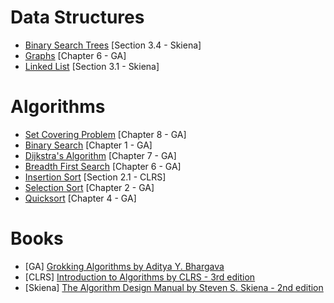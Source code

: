# Data Structures
- [Binary Search Trees](/DataStructures/binary_search_trees.cpp) [Section 3.4 - Skiena]
- [Graphs](/DataStructures/implement_graph.py) [Chapter 6 - GA]
- [Linked List](/DataStructures/linked_list.cpp) [Section 3.1 - Skiena]


# Algorithms
- [Set Covering Problem](/Algorithms/set_covering_problem.py) [Chapter 8 - GA]
- [Binary Search](/Algorithms/binary_search.py) [Chapter 1 - GA]
- [Dijkstra's Algorithm](/Algorithms/dijkstra_algorithm.py) [Chapter 7 - GA]
- [Breadth First Search](/Algorithms/breadth_first_search.py)
[Chapter 6 - GA]
- [Insertion Sort](/Algorithms/insertion_sort.cpp) [Section 2.1 - CLRS]
- [Selection Sort](/Algorithms/selection_sort.py) [Chapter 2 - GA]
- [Quicksort](/Algorithms/quicksort.py) [Chapter 4 - GA]

# Books
- [GA] [Grokking Algorithms by Aditya Y. Bhargava](https://www.manning.com/books/grokking-algorithms)
- [CLRS] [Introduction to Algorithms by CLRS - 3rd edition](https://g.co/kgs/9FzkPV)
- [Skiena] [The Algorithm Design Manual by Steven S. Skiena - 2nd edition](https://g.co/kgs/7YhtuZ)